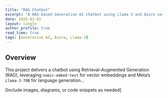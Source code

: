 ```yaml
---
title: "RAG Chatbot"
excerpt: "A RAG-based Generative AI chatbot using Llama-3 and Azure services."
date: 2025-01-01
layout: single
author_profile: true
read_time: true
tags: [Generative AI, Azure, Llama-3]
---
```


## Overview

This project delivers a chatbot using Retrieval-Augmented Generation (RAG), leveraging `nomic-embed-text` for vector embeddings and Meta’s `Llama-3-70B` for language generation...

[Include images, diagrams, or code snippets as needed]
